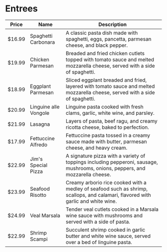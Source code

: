 # Entrees

| Price    | Name                      | Description                                                                                             |
| -------- | -------------------------| --------------------------------------------------------------------------------------------------------|
| $16.99   | Spaghetti Carbonara      | A classic pasta dish made with spaghetti, eggs, pancetta, parmesan cheese, and black pepper.            |
| $19.99   | Chicken Parmesan         | Breaded and fried chicken cutlets topped with tomato sauce and melted mozzarella cheese, served with a side of spaghetti. |
| $18.99   | Eggplant Parmesan        | Sliced eggplant breaded and fried, layered with tomato sauce and melted mozzarella cheese, served with a side of spaghetti. |
| $20.99   | Linguine alle Vongole    | Linguine pasta cooked with fresh clams, garlic, white wine, and parsley.                                 |
| $21.99   | Lasagna                  | Layers of pasta, beef ragu, and creamy ricotta cheese, baked to perfection.                              |
| $17.99   | Fettuccine Alfredo       | Fettuccine pasta tossed in a creamy sauce made with butter, parmesan cheese, and heavy cream.             |
| $22.99   | Jim's Special Pizza      | A signature pizza with a variety of toppings including pepperoni, sausage, mushrooms, onions, peppers, and mozzarella cheese. |
| $23.99   | Seafood Risotto          | Creamy arborio rice cooked with a medley of seafood such as shrimp, scallops, and calamari, flavored with garlic and white wine. |
| $24.99   | Veal Marsala             | Tender veal cutlets cooked in a Marsala wine sauce with mushrooms and served with a side of pasta.        |
| $22.99   | Shrimp Scampi            | Succulent shrimp cooked in garlic butter and white wine sauce, served over a bed of linguine pasta.      |